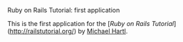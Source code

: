 Ruby on Rails Tutorial: first application

This is the first application for the 
[*Ruby on Rails Tutorial*] (http://railstutorial.org/)
by [Michael Hartl](http://michaelhartl.com/).
